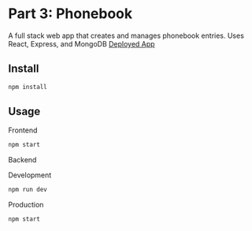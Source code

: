 # Part 3: Phonebook
A full stack web app that creates and manages phonebook entries.
Uses React, Express, and MongoDB
[Deployed App](https://adamsphonebook.herokuapp.com/)

## Install

```bash
npm install
```

## Usage
Frontend
```bash
npm start
```

Backend

Development
```bash
npm run dev
```
Production
```bash
npm start
```